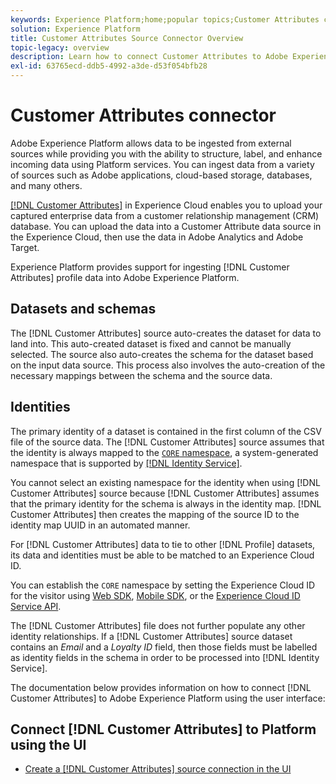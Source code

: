 ```yaml
---
keywords: Experience Platform;home;popular topics;Customer Attributes connector
solution: Experience Platform
title: Customer Attributes Source Connector Overview
topic-legacy: overview
description: Learn how to connect Customer Attributes to Adobe Experience Platform using APIs or the user interface
exl-id: 63765ecd-ddb5-4992-a3de-d53f054bfb28
---
```

# Customer Attributes connector

Adobe Experience Platform allows data to be ingested from external sources while providing you with the ability to structure, label, and enhance incoming data using Platform services. You can ingest data from a variety of sources such as Adobe applications, cloud-based storage, databases, and many others.

[[!DNL Customer Attributes]](https://experienceleague.adobe.com/docs/core-services/interface/services/customer-attributes/attributes.html?lang=en) in Experience Cloud enables you to upload your captured enterprise data from a customer relationship management (CRM) database. You can upload the data into a Customer Attribute data source in the Experience Cloud, then use the data in Adobe Analytics and Adobe Target.

Experience Platform provides support for ingesting [!DNL Customer Attributes] profile data into Adobe Experience Platform.

## Datasets and schemas

The [!DNL Customer Attributes] source auto-creates the dataset for data to land into. This auto-created dataset is fixed and cannot be manually selected. The source also auto-creates the schema for the dataset based on the input data source. This process also involves the auto-creation of the necessary mappings between the schema and the source data.

## Identities

The primary identity of a dataset is contained in the first column of the CSV file of the source data. The [!DNL Customer Attributes] source assumes that the identity is always mapped to the [`CORE` namespace](../../../identity-service/namespaces.md), a system-generated namespace that is supported by [[!DNL Identity Service]](../../../identity-service/home.md).

You cannot select an existing namespace for the identity when using [!DNL Customer Attributes] source because [!DNL Customer Attributes] assumes that the primary identity for the schema is always in the identity map. [!DNL Customer Attributes] then creates the mapping of the source ID to the identity map UUID in an automated manner.

For [!DNL Customer Attributes] data to tie to other [!DNL Profile] datasets, its data and identities must be able to be matched to an Experience Cloud ID.

You can establish the `CORE` namespace by setting the Experience Cloud ID for the visitor using [Web SDK](https://experienceleague.adobe.com/docs/experience-platform/edge/identity/overview.html?lang=en), [Mobile SDK](https://aep-sdks.gitbook.io/docs/foundation-extensions/mobile-core/identity), or the [Experience Cloud ID Service API](https://experienceleague.adobe.com/docs/id-service/using/intro/overview.html?lang=en).

The [!DNL Customer Attributes] file does not further populate any other identity relationships. If a [!DNL Customer Attributes] source dataset contains an *Email* and a *Loyalty ID* field, then those fields must be labelled as identity fields in the schema in order to be processed into [!DNL Identity Service].

The documentation below provides information on how to connect [!DNL Customer Attributes] to Adobe Experience Platform using the user interface:

## Connect [!DNL Customer Attributes] to Platform using the UI

- [Create a [!DNL Customer Attributes] source connection in the UI](../../tutorials/ui/create/adobe-applications/customer-attributes.md)
